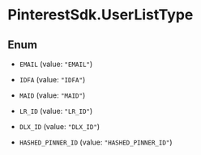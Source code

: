 # PinterestSdk.UserListType

## Enum


* `EMAIL` (value: `"EMAIL"`)

* `IDFA` (value: `"IDFA"`)

* `MAID` (value: `"MAID"`)

* `LR_ID` (value: `"LR_ID"`)

* `DLX_ID` (value: `"DLX_ID"`)

* `HASHED_PINNER_ID` (value: `"HASHED_PINNER_ID"`)


